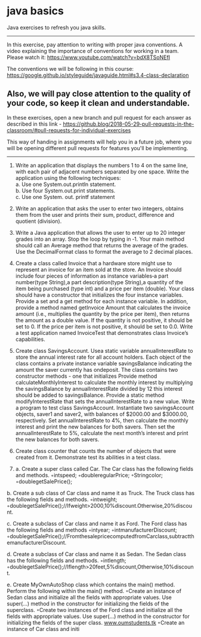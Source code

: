 # java basics
Java exercises to refresh you java skills.

------------------------------------------------------------------------------------------------------------------------
In this exercise, pay attention to writing with proper java conventions.
A video explaining the importance of conventions for working in a team. Please watch it:
https://www.youtube.com/watch?v=bdX8TSoNEfI

The conventions we will be following in this course:
https://google.github.io/styleguide/javaguide.html#s3.4-class-declaration

Also, we will pay close attention to the quality of your code, so keep it clean and understandable.
------------------------------------------------------------------------------------------------------------------------

In these exercises, open a new branch and pull request for each answer as described in this link - 
https://github.blog/2018-05-29-pull-requests-in-the-classroom/#pull-requests-for-individual-exercises

This way of handing in assignments will help you in a future job, where you will be opening different pull requests for 
features you'll be implementing.

------------------------------------------------------------------------------------------------------------------------

1. Write an application that displays the numbers 1 to 4 on the same line, with each pair of adjacent numbers
separated by one space. Write the application using the following techniques:  
a. Use one System.out.println statement.  
b. Use four System.out.print statements.  
c. Use one System. out. printf statement


2. Write an application that asks the user to enter two integers, obtains them from the user and prints their sum,
product, difference and quotient (division).  


3. Write a Java application that allows the user to enter up to 20 integer grades into an array. Stop the loop by
typing in ‐1. Your main method should call an Average method that returns the average of the grades. Use the
DecimalFormat class to format the average to 2 decimal places.


4. Create a class called Invoice that a hardware store might use to represent an invoice for an item sold at the store.
An Invoice should include four pieces of information as instance variables‐a part number(type String),a part
description(type String),a quantity of the item being purchased (type int) and a price per item  (double). Your
class should have a constructor that initializes the four instance variables. Provide a set and a get method for
each instance variable. In addition, provide a method named getInvoice Amount that calculates the invoice
amount (i.e., multiplies the quantity by the price per item), then returns the amount as a double value. If the
quantity is not positive, it should be set to 0. If the price per item is not positive, it should be set to 0.0. Write a
test application named InvoiceTest that demonstrates class Invoice’s capabilities.


5. Create class SavingsAccount. Usea static variable annualInterestRate to store the annual interest rate for all
account holders. Each object of the class contains a private instance variable savingsBalance indicating the
amount the saver currently has ondeposit. The class contains two constructor methods - one that initializes  Provide method calculateMonthlyInterest to calculate the monthly
interest by multiplying the savingsBalance by annualInterestRate divided by 12 this interest should be added to
savingsBalance. Provide a static method modifyInterestRate that sets the annualInterestRate to a new value.
Write a program to test class SavingsAccount. Instantiate two savingsAccount objects, saver1 and saver2, with
balances of $2000.00 and $3000.00, respectively. Set annualInterestRate to 4%, then calculate the monthly
interest and print the new balances for both savers. Then set the annualInterestRate to 5%, calculate the next
month’s interest and print the new balances for both savers.


6. Create class counter that counts the number of objects that were created from it. Demonstrate test its abilities in a test class. 


7. a. Create a super class called Car. The Car class has the following fields and methods.
◦intspeed;
◦doubleregularPrice;
◦Stringcolor;
◦doublegetSalePrice();

 b. Create a sub class of Car class and name it as Truck. The Truck class has the following fields and methods.
◦intweight;
◦doublegetSalePrice();//Ifweight>2000,10%discount.Otherwise,20%discount.

 c. Create a subclass of Car class and name it as Ford. The Ford class has the following fields and methods
◦intyear;
◦intmanufacturerDiscount;
◦doublegetSalePrice();//FromthesalepricecomputedfromCarclass,subtractthemanufacturerDiscount.


 d. Create a subclass of Car class and name it as Sedan. The Sedan class has the following fields and methods.
◦intlength;
◦doublegetSalePrice();//Iflength>20feet,5%discount,Otherwise,10%discount.


 e. Create MyOwnAutoShop class which contains the main() method. Perform the following within the main()
method.
◦Create an instance of Sedan class and initialize all the fields with appropriate values. Use super(...) method in
the constructor for initializing the fields of the superclass.
◦Create two instances of the Ford class and initialize all the fields with appropriate values. Use super(...)
method in the constructor for initializing the fields of the super class.
www.oumstudents.tk
◦Create an instance of Car class and initi

